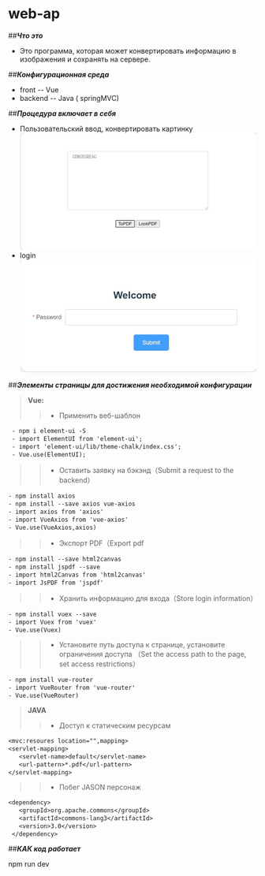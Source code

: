 # web-ap
##***Что это***
  - Это программа, которая может конвертировать информацию в изображения и сохранять на сервере.
  
##***Конфигурационная среда***
   - front -- Vue
   - backend -- Java ( springMVC)
   
##***Процедура включает в себя***
   - Пользовательский ввод, конвертировать картинку
	![makdown](1.jpg)
   - login
        ![markdowb](2.jpg)
	
##***Элементы страницы для достижения необходимой конфигурации***  

> **Vue:**
 >> - Применить веб-шаблон
 >>
     - npm i element-ui -S 
     - import ElementUI from 'element-ui';
     - import 'element-ui/lib/theme-chalk/index.css';
     - Vue.use(ElementUI);
    
 >> - Оставить заявку на бэкэнд（Submit a request to the backend）
 >>
    - npm install axios
    - npm install --save axios vue-axios
    - import axios from 'axios'
    - import VueAxios from 'vue-axios'
    - Vue.use(VueAxios,axios)
    
 >> - Экспорт PDF（Export pdf
 >>
    - npm install --save html2canvas 
    - npm install jspdf --save
    - import html2Canvas from 'html2canvas'
    - import JsPDF from 'jspdf'
    
 >> - Хранить информацию для входа（Store login information）
 >>
    - npm install vuex --save
    - import Vuex from 'vuex'
    - Vue.use(Vuex)
    
 >> - Установите путь доступа к странице, установите ограничения доступа （Set the access path to the page, set access restrictions）
 >>
    - npm install vue-router
    - import VueRouter from 'vue-router'
    - Vue.use(VueRouter)
    
> **JAVA**
>> - Доступ к статическим ресурсам
>>
    <mvc:resoures location="",mapping>
    <servlet-mapping>
       <servlet-name>default</servlet-name>
       <url-pattern>*.pdf</url-pattern>
    </servlet-mapping>
>> - Побег JASON персонаж
>>
    <dependency>
       <groupId>org.apache.commons</groupId>
       <artifactId>commons-lang3</artifactId>
       <version>3.0</version>
     </dependency>
     
##***КАК код работает***
>
npm run dev
  
   
 
	
